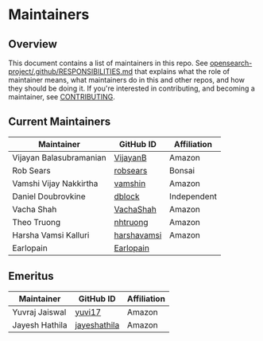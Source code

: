 # Maintainers

## Overview

This document contains a list of maintainers in this repo. See [opensearch-project/.github/RESPONSIBILITIES.md](https://github.com/opensearch-project/.github/blob/main/RESPONSIBILITIES.md#maintainer-responsibilities) that explains what the role of maintainer means, what maintainers do in this and other repos, and how they should be doing it. If you're interested in contributing, and becoming a maintainer, see [CONTRIBUTING](CONTRIBUTING.md).

## Current Maintainers

| Maintainer              | GitHub ID                                       | Affiliation |
| ----------------------- | ----------------------------------------------- | ----------- |
| Vijayan Balasubramanian | [VijayanB](https://github.com/VijayanB)         | Amazon      |
| Rob Sears               | [robsears](https://github.com/robsears)         | Bonsai      |
| Vamshi Vijay Nakkirtha  | [vamshin](https://github.com/vamshin)           | Amazon      |
| Daniel Doubrovkine      | [dblock](https://github.com/dblock)             | Independent |
| Vacha Shah              | [VachaShah](https://github.com/VachaShah)       | Amazon      |
| Theo Truong             | [nhtruong](https://github.com/nhtruong)         | Amazon      |
| Harsha Vamsi Kalluri    | [harshavamsi](https://github.com/harshavamsi)   | Amazon      |
| Earlopain               | [Earlopain](https://github.com/Earlopain)       |             |


## Emeritus

| Maintainer              | GitHub ID                                       | Affiliation |
|-------------------------|-------------------------------------------------|-------------|
| Yuvraj Jaiswal          | [yuvi17](https://github.com/yuvi17)             | Amazon      |
| Jayesh Hathila          | [jayeshathila](https://github.com/jayeshathila) | Amazon      |
